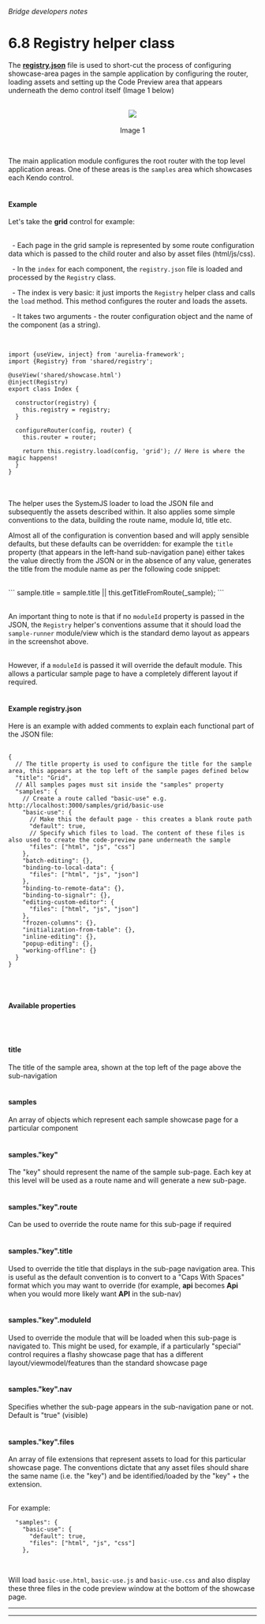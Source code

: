 _Bridge developers notes_
# 6.8 Registry helper class

The **[registry.json](https://github.com/aurelia-ui-toolkits/aurelia-kendoui-bridge/blob/master/sample/src/help/registry.json)** file is used to short-cut the process of configuring showcase-area pages in the sample application by configuring the router, loading assets and setting up the Code Preview area that appears underneath the demo control itself (Image 1 below)
<br><br>

<p align=center>
  <img src="https://cloud.githubusercontent.com/assets/2712405/13131222/1887f220-d5b8-11e5-9588-4ab80cd6abfc.png"></img>
 <br><br>
 Image 1
</p>
<br>

The main application module configures the root router with the top level application areas. One of these areas is the `samples` area which showcases each Kendo control.
<br><br>

#### Example

Let's take the **grid** control for example:
<br><br>

&nbsp;&nbsp;- Each page in the grid sample is represented by some route configuration data which is passed to the child router and also by asset files (html/js/css).

&nbsp;&nbsp;- In the `index` for each component, the `registry.json` file is loaded and processed by the `Registry` class.

&nbsp;&nbsp;- The index is very basic: it just imports the `Registry` helper class and calls the `load` method. This method configures the router and loads the assets.

&nbsp;&nbsp;- It takes two arguments - the router configuration object and the name of the component (as a string).

<br>

```
import {useView, inject} from 'aurelia-framework';
import {Registry} from 'shared/registry';

@useView('shared/showcase.html')
@inject(Registry)
export class Index {

  constructor(registry) {
    this.registry = registry;
  }

  configureRouter(config, router) {
    this.router = router;

    return this.registry.load(config, 'grid'); // Here is where the magic happens!
  }
}
```

<br><br>
The helper uses the SystemJS loader to load the JSON file and subsequently the assets described within. It also applies some simple conventions to the data, building the route name, module Id, title etc.

Almost all of the configuration is convention based and will apply sensible defaults, but these defaults can be overridden: for example the `title` property (that appears in the left-hand sub-navigation pane) either takes the value directly from the JSON or in the absence of any value, generates the title from the module name as per the following code snippet:

<br>
```
sample.title = sample.title || this.getTitleFromRoute(_sample);
```
<br><br>

An important thing to note is that if no `moduleId` property is passed in the JSON, the `Registry` helper's conventions assume that it should load the `sample-runner` module/view which is the standard demo layout as appears in the screenshot above.
<br><br>

However, if a `moduleId` is passed it will override the default module. This allows a particular sample page to have a completely different layout if required.
<br><br>

#### Example registry.json

Here is an example with added comments to explain each functional part of the JSON file:
<br><br>

```
{
  // The title property is used to configure the title for the sample area, this appears at the top left of the sample pages defined below
  "title": "Grid",
  // All samples pages must sit inside the "samples" property
  "samples": {
    // Create a route called "basic-use" e.g. http://localhost:3000/samples/grid/basic-use
    "basic-use": {
      // Make this the default page - this creates a blank route path
      "default": true,
      // Specify which files to load. The content of these files is also used to create the code-preview pane underneath the sample
      "files": ["html", "js", "css"]
    },
    "batch-editing": {},
    "binding-to-local-data": {
      "files": ["html", "js", "json"]
    },
    "binding-to-remote-data": {},
    "binding-to-signalr": {},
    "editing-custom-editor": {
      "files": ["html", "js", "json"]
    },
    "frozen-columns": {},
    "initialization-from-table": {},
    "inline-editing": {},
    "popup-editing": {},
    "working-offline": {}
  }
}
```
<br><br>

#### Available properties
<br><br>

#### title
The title of the sample area, shown at the top left of the page above the sub-navigation
<br><br>

#### samples
An array of objects which represent each sample showcase page for a particular component
<br><br>

#### samples."key"
The "key" should represent the name of the sample sub-page. Each key at this level will be used as a route name and will generate a new sub-page.
<br><br>

#### samples."key".route
Can be used to override the route name for this sub-page if required
<br><br>

#### samples."key".title
Used to override the title that displays in the sub-page navigation area. This is useful as the default convention is to convert to a "Caps With Spaces" format which you may want to override (for example, **api** becomes **Api** when you would more likely want **API** in the sub-nav)
<br><br>

#### samples."key".moduleId
Used to override the module that will be loaded when this sub-page is navigated to. This might be used, for example, if a particularly "special" control requires a flashy showcase page that has a different layout/viewmodel/features than the standard showcase page
<br><br>

#### samples."key".nav
Specifies whether the sub-page appears in the sub-navigation pane or not. Default is "true" (visible)
<br><br>

#### samples."key".files
An array of file extensions that represent assets to load for this particular showcase page. The conventions dictate that any asset files should share the same name (i.e. the "key") and be identified/loaded by the "key" + the extension.
<br><br>

For example:
```
  "samples": {
    "basic-use": {
      "default": true,
      "files": ["html", "js", "css"]
    },
```
<br>

Will load `basic-use.html`, `basic-use.js` and `basic-use.css` and also display these three files in the code preview window at the bottom of the showcase page.

***
***